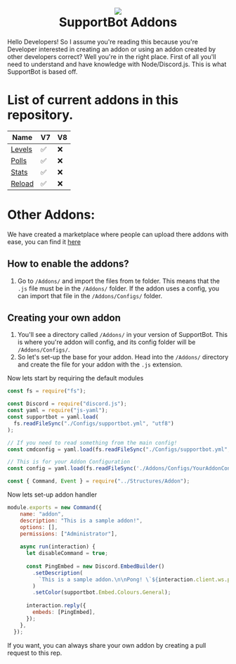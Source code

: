 <h1 align="center">
    <br>
    <a href="https://github.com/Emerald-Services/SupportBot"><img src="https://i.imgur.com/cuadAYv.png"></a>
    <br>
    SupportBot Addons
    <br>
</h1>

Hello Developers!
So I assume you're reading this because you're Developer interested in creating an addon or using an addon created by other developers correct? Well you're in the right place. First of all you'll need to understand and have knowledge with Node/Discord.js. This is what SupportBot is based off.

# List of current addons in this repository.
| Name | V7 | V8 |
| ---- | --- | --- |
| [Levels](https://github.com/Emerald-Services/Addons/blob/main/Levels/README.md)  | ✅ | ❌ |
| [Polls](https://github.com/Emerald-Services/Addons/blob/main/Polls/README.md) | ✅ | ❌ |
| [Stats](https://github.com/Emerald-Services/Addons/blob/main/Stats/README.md) | ✅ | ❌ |
| [Reload](https://github.com/Emerald-Services/Addons/blob/main/Reload/README.md) | ✅ | ❌ |

# Other Addons:
We have created a marketplace where people can upload there addons with ease, you can find it [here](https://community.emeraldsrv.com/)



## How to enable the addons?

1. Go to `/Addons/` and import the files from te folder. This means that the `.js` file must be in the `/Addons/` folder. If the addon uses a config, you can import that file in the `/Addons/Configs/` folder.



## Creating your own addon

1. You'll see a directory called `/Addons/` in your version of SupportBot. This is where you're addon will config, and its config folder will be `/Addons/Configs/`.
2. So let's set-up the base for your addon. Head into the `/Addons/` directory and create the file for your addon with the `.js` extension.

Now lets start by requiring the default modules

```js
const fs = require("fs");

const Discord = require("discord.js");
const yaml = require("js-yaml");
const supportbot = yaml.load(
  fs.readFileSync("./Configs/supportbot.yml", "utf8")
);

// If you need to read something from the main config!
const cmdconfig = yaml.load(fs.readFileSync("./Configs/supportbot.yml", "utf8"));

// This is for your Addon Configuration
const config = yaml.load(fs.readFileSync('./Addons/Configs/YourAddonConfig.yml', 'utf8'));

const { Command, Event } = require("../Structures/Addon");
```

Now lets set-up addon handler

```js
module.exports = new Command({
    name: "addon",
    description: "This is a sample addon!",
    options: [],
    permissions: ["Administrator"],
  
    async run(interaction) {
      let disableCommand = true;
  
      const PingEmbed = new Discord.EmbedBuilder()
        .setDescription(
          `This is a sample addon.\n\nPong! \`${interaction.client.ws.ping} ms\``
        )
        .setColor(supportbot.Embed.Colours.General);
  
      interaction.reply({
        embeds: [PingEmbed],
      });
    },
  });
```

If you want, you can always share your own addon by creating a pull request to this rep.
